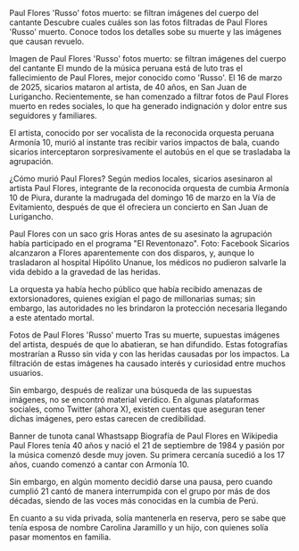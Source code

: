 Paul Flores 'Russo' fotos muerto: se filtran imágenes del cuerpo del cantante
Descubre cuales cuáles son las fotos filtradas de Paul Flores 'Russo' muerto. Conoce todos los detalles sobe su muerte y las imágenes que causan revuelo.

Imagen de Paul Flores 'Russo' fotos muerto: se filtran imágenes del cuerpo del cantante
El mundo de la música peruana está de luto tras el fallecimiento de Paul Flores, mejor conocido como 'Russo'. El 16 de marzo de 2025, sicarios mataron al artista, de 40 años, en San Juan de Lurigancho. Recientemente, se han comenzado a filtrar fotos de Paul Flores muerto en redes sociales, lo que ha generado indignación y dolor entre sus seguidores y familiares.

El artista, conocido por ser vocalista de la reconocida orquesta peruana Armonía 10, murió al instante tras recibir varios impactos de bala, cuando sicarios interceptaron sorpresivamente el autobús en el que se trasladaba la agrupación.

¿Cómo murió Paul Flores?
Según medios locales, sicarios asesinaron al artista Paul Flores, integrante de la reconocida orquesta de cumbia Armonía 10 de Piura, durante la madrugada del domingo 16 de marzo en la Vía de Evitamiento, después de que él ofreciera un concierto en San Juan de Lurigancho.


Paul Flores con un saco gris
Horas antes de su asesinato la agrupación había participado en el programa "El Reventonazo". Foto: Facebook
Sicarios alcanzaron a Flores aparentemente con dos disparos, y, aunque lo trasladaron al hospital Hipólito Unanue, los médicos no pudieron salvarle la vida debido a la gravedad de las heridas.

La orquesta ya había hecho público que había recibido amenazas de extorsionadores, quienes exigían el pago de millonarias sumas; sin embargo, las autoridades no les brindaron la protección necesaria llegando a este atentado mortal.

Fotos de Paul Flores 'Russo' muerto
Tras su muerte, supuestas imágenes del artista, después de que lo abatieran, se han difundido. Estas fotografías mostrarían a Russo sin vida y con las heridas causadas por los impactos. La filtración de estas imágenes ha causado interés y curiosidad entre muchos usuarios.

Sin embargo, después de realizar una búsqueda de las supuestas imágenes, no se encontró material verídico. En algunas plataformas sociales, como Twitter (ahora X), existen cuentas que aseguran tener dichas imágenes, pero estas carecen de credibilidad.

Banner de tunota canal Whastsapp
Biografía de Paul Flores en Wikipedia
Paul Flores tenía 40 años y nació el 21 de septiembre de 1984 y pasión por la música comenzó desde muy joven. Su primera cercanía sucedió a los 17 años, cuando comenzó a cantar con Armonía 10.

Sin embargo, en algún momento decidió darse una pausa, pero cuando cumplió 21 cantó de manera interrumpida con el grupo por más de dos décadas, siendo de las voces más conocidas en la cumbia de Perú.

En cuanto a su vida privada, solía mantenerla en reserva, pero se sabe que tenía esposa de nombre Carolina Jaramillo y un hijo, con quienes solía pasar momentos en familia.
